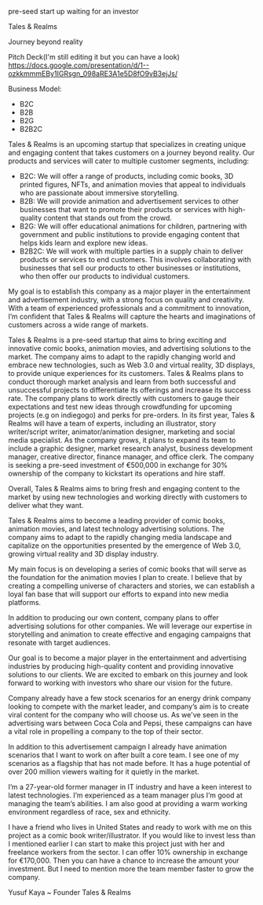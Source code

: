 pre-seed start up waiting for an investor

Tales & Realms

Journey beyond reality

Pitch Deck(I'm still editing it but you can have a look)
https://docs.google.com/presentation/d/1--ozkkmmmEBy1IGRsgn_098aRE3A1e5D8fO9vB3ejJs/

Business Model: 
* B2C
* B2B
* B2G
* B2B2C

Tales & Realms is an upcoming startup that specializes in creating unique and engaging content that takes customers on a journey beyond reality. Our products and services will cater to multiple customer segments, including:
* B2C: We will offer a range of products, including comic books, 3D printed figures, NFTs, and animation movies that appeal to individuals who are passionate about immersive storytelling.
* B2B: We will provide animation and advertisement services to other businesses that want to promote their products or services with high-quality content that stands out from the crowd.
* B2G: We will offer educational animations for children, partnering with government and public institutions to provide engaging content that helps kids learn and explore new ideas.
* B2B2C: We will work with multiple parties in a supply chain to deliver products or services to end customers. This involves collaborating with businesses that sell our products to other businesses or institutions, who then offer our products to individual customers.

My goal is to establish this company as a major player in the entertainment and advertisement industry, with a strong focus on quality and creativity. With a team of experienced professionals and a commitment to innovation, I’m confident that Tales & Realms will capture the hearts and imaginations of customers across a wide range of markets.

Tales & Realms is a pre-seed startup that aims to bring exciting and innovative comic books, animation movies, and advertising solutions to the market. The company aims to adapt to the rapidly changing world and embrace new technologies, such as Web 3.0 and virtual reality, 3D displays, to provide unique experiences for its customers. Tales & Realms plans to conduct thorough market analysis and learn from both successful and unsuccessful projects to differentiate its offerings and increase its success rate. The company plans to work directly with customers to gauge their expectations and test new ideas through crowdfunding for upcoming projects (e.g on indiegogo) and perks for pre-orders.
In its first year, Tales & Realms will have a team of experts, including an illustrator, story writer/script writer, animator/animation designer, marketing and social media specialist. As the company grows, it plans to expand its team to include a graphic designer, market research analyst, business development manager, creative director, finance manager, and office clerk. The company is seeking a pre-seed investment of €500,000 in exchange for 30% ownership of the company to kickstart its operations and hire staff.

Overall, Tales & Realms aims to bring fresh and engaging content to the market by using new technologies and working directly with customers to deliver what they want.

Tales & Realms aims to become a leading provider of comic books, animation movies, and latest technology advertising solutions. The company aims to adapt to the rapidly changing media landscape and capitalize on the opportunities presented by the emergence of Web 3.0,  growing virtual reality and 3D display industry.

My main focus is on developing a series of comic books that will serve as the foundation for the animation movies I plan to create. I believe that by creating a compelling universe of characters and stories, we can establish a loyal fan base that will support our efforts to expand into new media platforms.

In addition to producing our own content, company plans to offer advertising solutions for other companies. We will leverage our expertise in storytelling and animation to create effective and engaging campaigns that resonate with target audiences.

Our goal is to become a major player in the entertainment and advertising industries by producing high-quality content and providing innovative solutions to our clients. We are excited to embark on this journey and look forward to working with investors who share our vision for the future.

Company already have a few stock scenarios for an energy drink company looking to compete with the market leader, and company’s aim is to create viral content for the company who will choose us. As we've seen in the advertising wars between Coca Cola and Pepsi, these campaigns can have a vital role in propelling a company to the top of their sector.

In addition to this advertisement campaign I already have animation scenarios that I want to work on after built a core team. I see one of my scenarios as a flagship that has not made before. It has a huge potential of over 200 million viewers waiting for it quietly in the market. 

I’m a 27-year-old former manager in IT industry and have a keen interest to latest technologies. I’m experienced as a team manager plus I’m good at managing the team’s abilities. I am also good at providing a warm working environment regardless of race, sex and ethnicity. 

I have a friend who lives in United States and ready to work with me on this project as a comic book writer/illustrator. If you would like to invest less than I mentioned earlier I can start to make this project just with her and freelance workers from the sector. I can offer 10% ownership in exchange for €170,000. Then you can have a chance to increase the amount your investment. But I need to mention more the team member faster to grow the company. 

Yusuf Kaya ~ Founder
Tales & Realms

